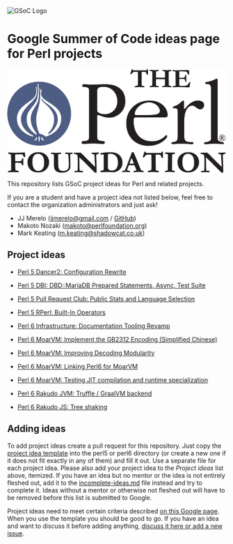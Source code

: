 ![GSoC Logo](https://summerofcode.withgoogle.com/static/img/summer-of-code-logo.svg)

# Google Summer of Code ideas page for Perl projects

![TPF](img/tpf_logo_transparent.png)

This repository lists GSoC project ideas for Perl and related projects.

If you are a student and have a project idea not listed below, feel free to contact the organization administrators and
just ask!

* JJ Merelo (jjmerelo@gmail.com / [GitHub](https://github.com/JJ))
* Makoto Nozaki (makoto@perlfoundation.org)
* Mark Keating (m.keating@shadowcat.co.uk)


Project ideas
-------------

* [Perl 5 Dancer2: Configuration Rewrite](perl5/d2-config.md)

* [Perl 5 DBI: DBD::MariaDB Prepared Statements, Async, Test Suite](perl5/DBD-MariaDB.md)

* [Perl 5 Pull Request Club: Public Stats and Language Selection](perl5/PullRequestClub.md)

* [Perl 5 RPerl: Built-In Operators](perl5/RPerl_Operators.md)

* [Perl 6 Infrastructure: Documentation Tooling Revamp](perl6/docs.md)

* [Perl 6 MoarVM: Implement the GB2312 Encoding (Simplified Chinese)](perl6/GB2312-encoding-decoding.md)

* [Perl 6 MoarVM: Improving Decoding Modularity](perl6/decoding-modularity.md)

* [Perl 6 MoarVM: Linking Perl6 for MoarVM](perl6/linking.md)

* [Perl 6 MoarVM: Testing JIT compilation and runtime specialization](perl6/spesh-jit-testing.md)

* [Perl 6 Rakudo JVM: Truffle / GraalVM backend](perl6/truffle.md)

* [Perl 6 Rakudo JS: Tree shaking](perl6/js-tree-shaking.md)


Adding ideas
------------

To add project ideas create a pull request for this repository. Just copy the
[project idea template](project_template.md) into the perl5 or perl6 directory (or create a new one if it does not fit
exactly in any of them) and fill it out. Use a separate file for each project idea. Please also add your project idea
to the *Project ideas* list above, itemized. If you have an idea but no mentor or the idea is not entirely fleshed out,
add it to the [incomplete-ideas.md](incomplete-ideas.md) file instead and try to complete it. Ideas without a mentor or otherwise not
fleshed out will have to be removed before this list is submitted to Google.

Project ideas need to meet certain criteria described
[on this Google page](https://google.github.io/gsocguides/mentor/defining-a-project-ideas-list). When you use the
template you should be good to go. If you have an idea and want to discuss it before adding anything,
[discuss it here or add a new issue](https://github.com/perl-gsoc-2019/ideas/issues/8).

